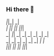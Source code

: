 ### Hi there 🤔

<!--
**changdaye/changdaye** is a ✨ _special_ ✨ repository because its `README.md` (this file) appears on your GitHub profile.

Here are some ideas to get you started:

- 🔭 I’m currently working on ...
- 🌱 I’m currently learning ...
- 👯 I’m looking to collaborate on ...
- 🤔 I’m looking for help with ...
- 💬 Ask me about ...
- 📫 How to reach me: ...
- 😄 Pronouns: ...
- ⚡ Fun fact: ...
-->
  _|_|_|                            _|  
_|          _|_|      _|_|      _|_|_|  
_|  _|_|  _|    _|  _|    _|  _|    _|  
_|    _|  _|    _|  _|    _|  _|    _|  
  _|_|_|    _|_|      _|_|      _|_|_|  

